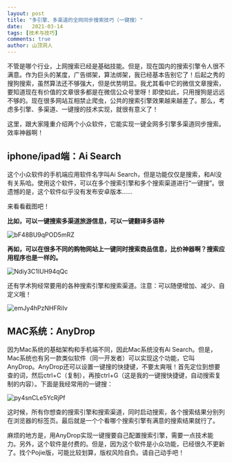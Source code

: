 ```yaml
---
layout: post
title: "多引擎、多渠道的全网同步搜索技巧（一键搜）"
date:   2021-03-14
tags: [技术与技巧]
comments: true
author: 山顶洞人
---
```


不管是哪个行业，上网搜索已经是基础技能。但是，现在国内的搜索引擎令人很不满意。作为巨头的某度，广告绑架，算法绑架，我已经基本告别它了！后起之秀的搜狗搜索，虽然算法还不够强大，但是优势明显。我尤其看中它的微信文章搜索，要知道现在有价值的文章很多都是在微信公众号里呀！即使如此，只用搜狗是远远不够的。现在很多网站互相禁止爬虫，公共的搜索引擎效果越来越差了。那么，考虑多引擎、多渠道、一键搜的技术实现，就很有意义了！

这里，跟大家隆重介绍两个小众软件，它能实现一键全网多引擎多渠道同步搜索。效率神器啊！

## iphone/ipad端：Ai Search

这个小众软件的手机端应用软件名字叫Ai Search，但是功能仅仅是搜索，和AI没有关系哈。使用这个软件，可以在多个搜索引擎和多个搜索渠道进行“一键搜”。很遗憾的是，这个软件似乎没有发布安卓版本……

来看看截图吧！

**比如，可以一键搜索多渠道旅游信息，可以一键翻译多语种**

![bF48BU9qPOD5mRZ](https://i.loli.net/2021/03/14/bF48BU9qPOD5mRZ.png)



**再如，可以在很多不同的购物网站上一键同时搜索商品信息，比价神器啊？搜索应用程序也是一样的。**

![Ndiy3C1IUH94qQc](https://i.loli.net/2021/03/14/Ndiy3C1IUH94qQc.png)



还有学术狗经常要用的各种搜索引擎和搜索渠道。注意：可以随便增加、减少、自定义哦！

![emJy4hPzNHFRiIv](https://i.loli.net/2021/03/14/emJy4hPzNHFRiIv.png)

## MAC系统：AnyDrop

因为Mac系统的基础架构和手机端不同，因此Mac系统没有Ai Search。但是，Mac系统也有另一款类似软件（同一开发者）可以实现这个功能，它叫AnyDrop。AnyDrop还可以设置一键搜的快捷键，不要太爽哦！首先定位到想要查的词，然后ctrl+C（复制），再按ctrl+G（这是我的一键搜快捷键，自动搜索复制的内容）。下面是我经常用的一键搜：

![py4snCLe5YcRjPf](https://i.loli.net/2021/03/14/py4snCLe5YcRjPf.png)

这时候，所有你想查的搜索引擎和搜索渠道，同时启动搜索，各个搜索结果分别列在浏览器的标签页。最后就是一个个看哪个搜索引擎有满意的搜索结果就行了。

麻烦的地方是，用AnyDrop实现一键搜要自己配置搜索引擎，需要一点技术能力。另外，这个软件是付费的。但是，因为这个软件是小众功能，已经很久不更新了。找个Pojie版，可能比较划算，版权风险自负。请自己动手吧！


